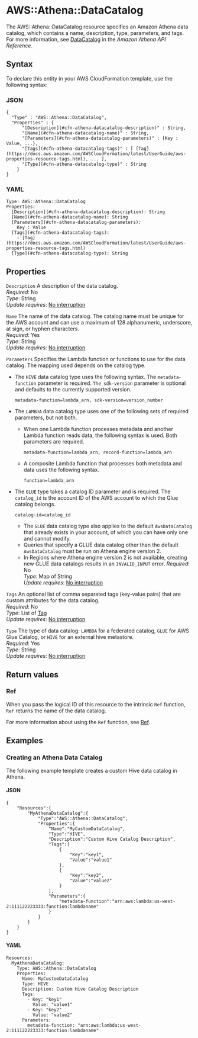 # AWS::Athena::DataCatalog<a name="aws-resource-athena-datacatalog"></a>

The AWS::Athena::DataCatalog resource specifies an Amazon Athena data catalog, which contains a name, description, type, parameters, and tags\. For more information, see [DataCatalog](https://docs.aws.amazon.com/athena/latest/APIReference/API_DataCatalog.html) in the *Amazon Athena API Reference*\.

## Syntax<a name="aws-resource-athena-datacatalog-syntax"></a>

To declare this entity in your AWS CloudFormation template, use the following syntax:

### JSON<a name="aws-resource-athena-datacatalog-syntax.json"></a>

```
{
  "Type" : "AWS::Athena::DataCatalog",
  "Properties" : {
      "[Description](#cfn-athena-datacatalog-description)" : String,
      "[Name](#cfn-athena-datacatalog-name)" : String,
      "[Parameters](#cfn-athena-datacatalog-parameters)" : {Key : Value, ...},
      "[Tags](#cfn-athena-datacatalog-tags)" : [ [Tag](https://docs.aws.amazon.com/AWSCloudFormation/latest/UserGuide/aws-properties-resource-tags.html), ... ],
      "[Type](#cfn-athena-datacatalog-type)" : String
    }
}
```

### YAML<a name="aws-resource-athena-datacatalog-syntax.yaml"></a>

```
Type: AWS::Athena::DataCatalog
Properties: 
  [Description](#cfn-athena-datacatalog-description): String
  [Name](#cfn-athena-datacatalog-name): String
  [Parameters](#cfn-athena-datacatalog-parameters): 
    Key : Value
  [Tags](#cfn-athena-datacatalog-tags): 
    - [Tag](https://docs.aws.amazon.com/AWSCloudFormation/latest/UserGuide/aws-properties-resource-tags.html)
  [Type](#cfn-athena-datacatalog-type): String
```

## Properties<a name="aws-resource-athena-datacatalog-properties"></a>

`Description`  <a name="cfn-athena-datacatalog-description"></a>
A description of the data catalog\.  
*Required*: No  
*Type*: String  
*Update requires*: [No interruption](https://docs.aws.amazon.com/AWSCloudFormation/latest/UserGuide/using-cfn-updating-stacks-update-behaviors.html#update-no-interrupt)

`Name`  <a name="cfn-athena-datacatalog-name"></a>
The name of the data catalog\. The catalog name must be unique for the AWS account and can use a maximum of 128 alphanumeric, underscore, at sign, or hyphen characters\.  
*Required*: Yes  
*Type*: String  
*Update requires*: [No interruption](https://docs.aws.amazon.com/AWSCloudFormation/latest/UserGuide/using-cfn-updating-stacks-update-behaviors.html#update-no-interrupt)

`Parameters`  <a name="cfn-athena-datacatalog-parameters"></a>
Specifies the Lambda function or functions to use for the data catalog\. The mapping used depends on the catalog type\.   
+ The `HIVE` data catalog type uses the following syntax\. The `metadata-function` parameter is required\. `The sdk-version` parameter is optional and defaults to the currently supported version\.

  `metadata-function=lambda_arn, sdk-version=version_number`
+ The `LAMBDA` data catalog type uses one of the following sets of required parameters, but not both\.
  + When one Lambda function processes metadata and another Lambda function reads data, the following syntax is used\. Both parameters are required\.

    `metadata-function=lambda_arn, record-function=lambda_arn`
  + A composite Lambda function that processes both metadata and data uses the following syntax\.

    `function=lambda_arn`
+ The `GLUE` type takes a catalog ID parameter and is required\. The `catalog_id` is the account ID of the AWS account to which the Glue catalog belongs\.

  `catalog-id=catalog_id`
  + The `GLUE` data catalog type also applies to the default `AwsDataCatalog` that already exists in your account, of which you can have only one and cannot modify\.
  + Queries that specify a GLUE data catalog other than the default `AwsDataCatalog` must be run on Athena engine version 2\.
  + In Regions where Athena engine version 2 is not available, creating new GLUE data catalogs results in an `INVALID_INPUT` error\.
*Required*: No  
*Type*: Map of String  
*Update requires*: [No interruption](https://docs.aws.amazon.com/AWSCloudFormation/latest/UserGuide/using-cfn-updating-stacks-update-behaviors.html#update-no-interrupt)

`Tags`  <a name="cfn-athena-datacatalog-tags"></a>
An optional list of comma separated tags \(key\-value pairs\) that are custom attributes for the data catalog\.  
*Required*: No  
*Type*: List of [Tag](https://docs.aws.amazon.com/AWSCloudFormation/latest/UserGuide/aws-properties-resource-tags.html)  
*Update requires*: [No interruption](https://docs.aws.amazon.com/AWSCloudFormation/latest/UserGuide/using-cfn-updating-stacks-update-behaviors.html#update-no-interrupt)

`Type`  <a name="cfn-athena-datacatalog-type"></a>
The type of data catalog: `LAMBDA` for a federated catalog, `GLUE` for AWS Glue Catalog, or `HIVE` for an external hive metastore\.  
*Required*: Yes  
*Type*: String  
*Update requires*: [No interruption](https://docs.aws.amazon.com/AWSCloudFormation/latest/UserGuide/using-cfn-updating-stacks-update-behaviors.html#update-no-interrupt)

## Return values<a name="aws-resource-athena-datacatalog-return-values"></a>

### Ref<a name="aws-resource-athena-datacatalog-return-values-ref"></a>

When you pass the logical ID of this resource to the intrinsic `Ref` function, `Ref` returns the name of the data catalog\.

For more information about using the `Ref` function, see [Ref](https://docs.aws.amazon.com/AWSCloudFormation/latest/UserGuide/intrinsic-function-reference-ref.html)\.

## Examples<a name="aws-resource-athena-datacatalog--examples"></a>



### Creating an Athena Data Catalog<a name="aws-resource-athena-datacatalog--examples--Creating_an_Athena_Data_Catalog"></a>

The following example template creates a custom Hive data catalog in Athena\.

#### JSON<a name="aws-resource-athena-datacatalog--examples--Creating_an_Athena_Data_Catalog--json"></a>

```
{
    "Resources":{
        "MyAthenaDataCatalog":{
            "Type":"AWS::Athena::DataCatalog",
            "Properties":{
                "Name":"MyCustomDataCatalog",
                "Type":"HIVE",
                "Description":"Custom Hive Catalog Description",
                "Tags":[
                    {
                        "Key":"key1",
                        "Value":"value1"
                    },
                    {
                        "Key":"key2",
                        "Value":"value2"
                    }
                ],
                "Parameters":{
                    "metadata-function":"arn:aws:lambda:us-west-2:111122223333:function:lambdaname"
                }
            }
        }
    }
}
```

#### YAML<a name="aws-resource-athena-datacatalog--examples--Creating_an_Athena_Data_Catalog--yaml"></a>

```
Resources:
  MyAthenaDataCatalog:
    Type: AWS::Athena::DataCatalog
    Properties:
      Name: MyCustomDataCatalog
      Type: HIVE
      Description: Custom Hive Catalog Description
      Tags:
        - Key: "key1"
          Value: "value1"
        - Key: "key2"
          Value: "value2"
      Parameters:
        metadata-function: "arn:aws:lambda:us-west-2:111122223333:function:lambdaname"
```